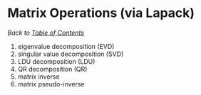 # Matrix Operations (via Lapack)

_Back to [Table of Contents](README.md)_

1. eigenvalue decomposition (EVD)
1. singular value decomposition (SVD)
1. LDU decomposition (LDU)
1. QR decomposition (QR)
1. matrix inverse
1. matrix pseudo-inverse
